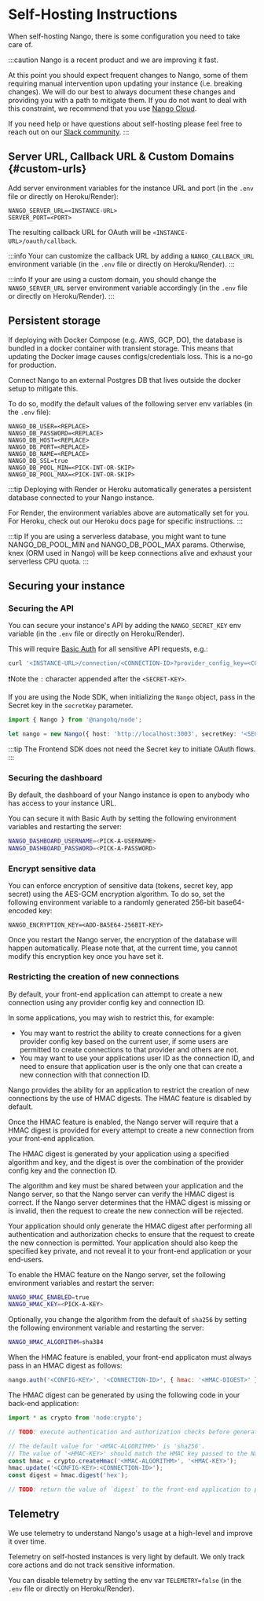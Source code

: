 # Self-Hosting Instructions

When self-hosting Nango, there is some configuration you need to take care of.

:::caution
Nango is a recent product and we are improving it fast.

At this point you should expect frequent changes to Nango, some of them requiring manual intervention upon updating your instance (i.e. breaking changes). We will do our best to always document these changes and providing you with a path to mitigate them. If you do not want to deal with this constraint, we recommend that you use [Nango Cloud](../cloud.md).

If you need help or have questions about self-hosting please feel free to reach out on our [Slack community](https://www.nango.dev/slack).
:::

## Server URL, Callback URL & Custom Domains {#custom-urls}

Add server environment variables for the instance URL and port (in the `.env` file or directly on Heroku/Render):

```
NANGO_SERVER_URL=<INSTANCE-URL>
SERVER_PORT=<PORT>
```

The resulting callback URL for OAuth will be `<INSTANCE-URL>/oauth/callback`.

:::info
Your can customize the callback URL by adding a `NANGO_CALLBACK_URL` environment variable (in the `.env` file or directly on Heroku/Render).
:::

:::info
If your are using a custom domain, you should change the `NANGO_SERVER_URL` server environment variable accordingly (in the `.env` file or directly on Heroku/Render).
:::

## Persistent storage

If deploying with Docker Compose (e.g. AWS, GCP, DO), the database is bundled in a docker container with transient storage. This means that updating the Docker image causes configs/credentials loss. This is a no-go for production.

Connect Nango to an external Postgres DB that lives outside the docker setup to mitigate this.

To do so, modify the default values of the following server env variables (in the `.env` file):

```
NANGO_DB_USER=<REPLACE>
NANGO_DB_PASSWORD=<REPLACE>
NANGO_DB_HOST=<REPLACE>
NANGO_DB_PORT=<REPLACE>
NANGO_DB_NAME=<REPLACE>
NANGO_DB_SSL=true
NANGO_DB_POOL_MIN=<PICK-INT-OR-SKIP>
NANGO_DB_POOL_MAX=<PICK-INT-OR-SKIP>
```

:::tip
Deploying with Render or Heroku automatically generates a persistent database connected to your Nango instance.

For Render, the environment variables above are automatically set for you. For Heroku, check out our Heroku docs page for specific instructions.
:::

:::tip
If you are using a serverless database, you might want to tune NANGO_DB_POOL_MIN and NANGO_DB_POOL_MAX params.
Otherwise, knex (ORM used in Nango) will be keep connections alive and exhaust your serverless CPU quota.
:::

## Securing your instance

### Securing the API

You can secure your instance's API by adding the `NANGO_SECRET_KEY` env variable (in the `.env` file or directly on Heroku/Render).

This will require [Basic Auth](https://en.wikipedia.org/wiki/Basic_access_authentication) for all sensitive API requests, e.g.:

```bash
curl '<INSTANCE-URL>/connection/<CONNECTION-ID>?provider_config_key=<CONFIG-KEY>' -u '<SECRET-KEY>:'
```

❗️Note the `:` character appended after the `<SECRET-KEY>`.

If you are using the Node SDK, when initializing the `Nango` object, pass in the Secret key in the `secretKey` parameter.

```ts
import { Nango } from '@nangohq/node';

let nango = new Nango({ host: 'http://localhost:3003', secretKey: '<SECRET-KEY>' });
```

:::tip
The Frontend SDK does not need the Secret key to initiate OAuth flows.
:::

### Securing the dashboard

By default, the dashboard of your Nango instance is open to anybody who has access to your instance URL.

You can secure it with Basic Auth by setting the following environment variables and restarting the server:

```bash
NANGO_DASHBOARD_USERNAME=<PICK-A-USERNAME>
NANGO_DASHBOARD_PASSWORD=<PICK-A-PASSWORD>
```

### Encrypt sensitive data

You can enforce encryption of sensitive data (tokens, secret key, app secret) using the AES-GCM encryption algorithm. To do so, set the following environment variable to a randomly generated 256-bit base64-encoded key:

```
NANGO_ENCRYPTION_KEY=<ADD-BASE64-256BIT-KEY>
```

Once you restart the Nango server, the encryption of the database will happen automatically. Please note that, at the current time, you cannot modify this encryption key once you have set it.

### Restricting the creation of new connections

By default, your front-end application can attempt to create a new connection using any provider config key and connection ID.

In some applications, you may wish to restrict this, for example:

-   You may want to restrict the ability to create connections for a given provider config key based on the current user, if some users are permitted to create connections to that provider and others are not.
-   You may want to use your applications user ID as the connection ID, and need to ensure that application user is the only one that can create a new connection with that connection ID.

Nango provides the ability for an application to restrict the creation of new connections by the use of HMAC digests. The HMAC feature is disabled by default.

Once the HMAC feature is enabled, the Nango server will require that a HMAC digest is provided for every attempt to create a new connection from your front-end application.

The HMAC digest is generated by your application using a specified algorithm and key, and the digest is over the combination of the provider config key and the connection ID.

The algorithm and key must be shared between your application and the Nango server, so that the Nango server can verify the HMAC digest is correct. If the Nango server determines that the HMAC digest is missing or is invalid, then the request to create the new connection will be rejected.

Your application should only generate the HMAC digest after performing all authentication and authorization checks to ensure that the request to create the new connection is permitted. Your application should also keep the specified key private, and not reveal it to your front-end application or your end-users.

To enable the HMAC feature on the Nango server, set the following environment variables and restart the server:

```bash
NANGO_HMAC_ENABLED=true
NANGO_HMAC_KEY=<PICK-A-KEY>
```

Optionally, you change the algorithm from the default of `sha256` by setting the following environment variable and restarting the server:

```bash
NANGO_HMAC_ALGORITHM=sha384
```

When the HMAC feature is enabled, your front-end applicaton must always pass in an HMAC digest as follows:

```js
nango.auth('<CONFIG-KEY>', '<CONNECTION-ID>', { hmac: '<HMAC-DIGEST>' });
```

The HMAC digest can be generated by using the following code in your back-end application:

```js
import * as crypto from 'node:crypto';

// TODO: execute authentication and authorization checks before generating the HMAC digest.

// The default value for '<HMAC-ALGORITHM>' is 'sha256'.
// The value of '<HMAC-KEY>' should match the HMAC key passed to the Nango server.
const hmac = crypto.createHmac('<HMAC-ALGORITHM>', '<HMAC-KEY>');
hmac.update('<CONFIG-KEY>:<CONNECTION-ID>');
const digest = hmac.digest('hex');

// TODO: return the value of `digest` to the front-end application to pass to `nango.auth`.
```

## Telemetry

We use telemetry to understand Nango's usage at a high-level and improve it over time.

Telemetry on self-hosted instances is very light by default. We only track core actions and do not track sensitive information.

You can disable telemetry by setting the env var `TELEMETRY=false` (in the `.env` file or directly on Heroku/Render).
